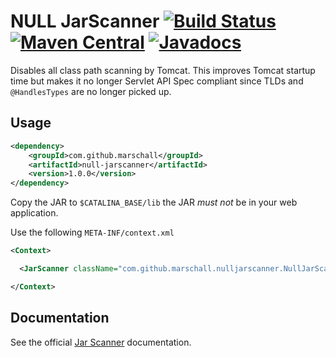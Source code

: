 NULL JarScanner [![Build Status](https://travis-ci.org/marschall/null-jarscanner.svg?branch=master)](https://travis-ci.org/marschall/null-jarscanner) [![Maven Central](https://maven-badges.herokuapp.com/maven-central/com.github.marschall/null-jarscanner/badge.svg)](https://maven-badges.herokuapp.com/maven-central/com.github.marschall/null-jarscanner) [![Javadocs](https://www.javadoc.io/badge/com.github.marschall/null-jarscanner.svg)](https://www.javadoc.io/doc/com.github.marschall/null-jarscanner)
===============

Disables all class path scanning by Tomcat. This improves Tomcat startup time but makes it no longer Servlet API Spec compliant since TLDs and `@HandlesTypes` are no longer picked up.

Usage
-----

```xml
<dependency>
    <groupId>com.github.marschall</groupId>
    <artifactId>null-jarscanner</artifactId>
    <version>1.0.0</version>
</dependency>
```

Copy the JAR to `$CATALINA_BASE/lib` the JAR *must not* be in your web application.

Use the following `META-INF/context.xml`

```xml
<Context>

  <JarScanner className="com.github.marschall.nulljarscanner.NullJarScanner" />

</Context>
```

Documentation
-------------
See the official [Jar Scanner](https://tomcat.apache.org/tomcat-9.0-doc/config/jar-scanner.html) documentation.
